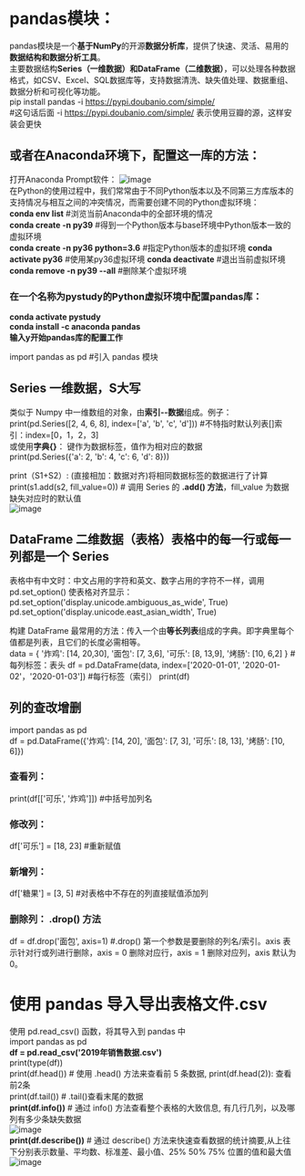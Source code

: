 # pandas模块：   
pandas模块是一个**基于NumPy**的开源**数据分析库**，提供了快速、灵活、易用的**数据结构和数据分析工具**。   
主要数据结构**Series（一维数据）和DataFrame（二维数据）**，可以处理各种数据格式，如CSV、Excel、SQL数据库等，支持数据清洗、缺失值处理、数据重组、数据分析和可视化等功能。  
pip install pandas -i https://pypi.doubanio.com/simple/   
#这句话后面 -i https://pypi.doubanio.com/simple/ 表示使用豆瓣的源，这样安装会更快  
  
## 或者在Anaconda环境下，配置这一库的方法：  
打开Anaconda Prompt软件：  ![image](https://github.com/user-attachments/assets/f43bf376-ff7e-4079-8f04-147937d86eb0)  
在Python的使用过程中，我们常常由于不同Python版本以及不同第三方库版本的支持情况与相互之间的冲突情况，而需要创建不同的Python虚拟环境：  
**conda env list**   #浏览当前Anaconda中的全部环境的情况  
**conda create -n py39**   #得到一个Python版本与base环境中Python版本一致的虚拟环境  
**conda create -n py36 python=3.6**   #指定Python版本的虚拟环境
**conda activate py36**   #使用某py36虚拟环境
**conda deactivate**   #退出当前虚拟环境
**conda remove -n py39 --all**   #删除某个虚拟环境


  
### 在一个名称为pystudy的Python虚拟环境中配置pandas库： 
**conda activate pystudy  
conda install -c anaconda pandas  
输入y开始pandas库的配置工作**  

  
import pandas as pd #引入 pandas 模块   


  
## Series  一维数据，S大写  
  
类似于 Numpy 中一维数组的对象，由**索引--数据**组成。例子：  
print(pd.Series([2, 4, 6, 8], index=['a', 'b', 'c', 'd']))  #不特指时默认列表[]索引：index=[0，1，2，3]  
或使用**字典{}**：  键作为数据标签，值作为相对应的数据  
print(pd.Series({'a': 2, 'b': 4, 'c': 6, 'd': 8}))  

print（S1+S2）: (直接相加：数据对齐)将相同数据标签的数据进行了计算  
print(s1.add(s2, fill_value=0))  # 调用 Series 的 **.add() 方法**，fill_value 为数据缺失对应时的默认值    
![image](https://github.com/user-attachments/assets/960d6c9f-0bc9-419f-8caf-b481076d2b22)  


    
## DataFrame  二维数据（表格）表格中的每一行或每一列都是一个 Series    
   
表格中有中文时：中文占用的字符和英文、数字占用的字符不一样，调用 pd.set_option() 使表格对齐显示：  
pd.set_option('display.unicode.ambiguous_as_wide', True)  
pd.set_option('display.unicode.east_asian_width', True)  
  
构建 DataFrame 最常用的方法：传入一个由**等长列表**组成的字典。即字典里每个值都是列表，且它们的长度必需相等。   
data = {
  '炸鸡': [14, 20,30],
  '面包': [7, 3,6],
  '可乐': [8, 13,9],
  '烤肠': [10, 6,2]
}                          #每列标签：表头
df = pd.DataFrame(data, index=['2020-01-01', '2020-01-02'，'2020-01-03'])  #每行标签（索引）
print(df)


## 列的查改增删  
import pandas as pd   
df = pd.DataFrame({'炸鸡': [14, 20], '面包': [7, 3], '可乐': [8, 13], '烤肠': [10, 6]})    
  
### 查看列：  
print(df[['可乐', '炸鸡']])     #中括号加列名  
### 修改列：  
df['可乐'] = [18, 23]   #重新赋值    
### 新增列：  
df['糖果'] = [3, 5]    #对表格中不存在的列直接赋值添加列  
### 删除列：   .drop() 方法  
df = df.drop('面包', axis=1)  #.drop() 第一个参数是要删除的列名/索引。axis 表示针对行或列进行删除，axis = 0 删除对应行，axis = 1 删除对应列，axis 默认为 0。  


    
# 使用 pandas 导入导出表格文件.csv
  
使用 pd.read_csv() 函数，将其导入到 pandas 中  
import pandas as pd  
**df = pd.read_csv('2019年销售数据.csv')**  
print(type(df))  
print(df.head())  # 使用 .head() 方法来查看前 5 条数据, print(df.head(2)): 查看前2条    
print(df.tail())   # .tail()查看末尾的数据  
**print(df.info())**   # 通过 info() 方法查看整个表格的大致信息, 有几行几列，以及哪列有多少条缺失数据  
![image](https://github.com/user-attachments/assets/d6ea608a-0afe-4f13-9e07-9cfab27dbb9a)  
**print(df.describe())**   # 通过 describe() 方法来快速查看数据的统计摘要,从上往下分别表示数量、平均数、标准差、最小值、25% 50% 75% 位置的值和最大值  
![image](https://github.com/user-attachments/assets/f8bb08c2-cf71-476f-ae6b-00207ce904a9)  










































